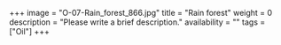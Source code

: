 +++
image = "O-07-Rain_forest_866.jpg"
title = "Rain forest"
weight = 0
description = "Please write a brief description."
availability = ""
tags = ["Oil"]
+++
